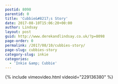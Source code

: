 ```yaml
---
postid: 8098
parentid: 0
title: 'Cubbie&#8217;s Story'
date: 2017-08-10T15:06:20+00:00
author: Lindsay
layout: post
guid: http://www.derekandlindsay.co.uk/?p=8098
page-order: 0
permalink: /2017/08/10/cubbies-story/
page-slug: cubbies-story
category-slug: inkie
categories:
  - 'Inkie &amp; Cubbie'
---
```

{% include vimeovideo.html videoid="229136380" %}
